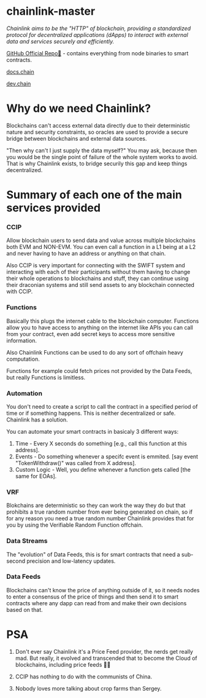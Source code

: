 # chainlink-master

*Chainlink aims to be the "HTTP" of blockchain, providing a standardized protocol for decentralized applications (dApps) to interact with external data and services securely and efficiently.*


[GitHub Official Repo🔮](https://github.com/smartcontractkit/chainlink) - contains everything from node binaries to smart contracts.

[docs.chain](https://docs.chain.link/) 

[dev.chain](https://dev.chain.link/)


# Why do we need Chainlink?

Blockchains can't access external data directly due to their deterministic nature and security constraints, so oracles are used to provide a secure bridge between blockchains and external data sources.

"Then why can't I just supply the data myself?" You may ask, because then you would be the single point of failure of the whole system works to avoid. That is why Chainlink exists, to bridge securily this gap and keep things decentralized.



# Summary of each one of the main services provided 

### CCIP

Allow blockchain users to send data and value across multiple blockchains both EVM and NON-EVM. You can even call a function in a L1 being at a L2 and never having to have an address or anything on that chain.

Also CCIP is very important for connecting with the SWIFT system and interacting with each of their participants without them having to change their whole operations to blockchains and stuff, they can continue using their draconian systems and still send assets to any blockchain connected with CCIP. 

### Functions

Basically this plugs the internet cable to the blockchain computer. Functions allow you to have access to anything on the internet like APIs you can call from your contract, even add secret keys to access more sensitive information.

Also Chainlink Functions can be used to do any sort of offchain heavy computation.

Functions for example could fetch prices not provided by the Data Feeds, but really Functions is limitless.

### Automation

You don't need to create a script to call the contract in a specified period of time or if something happens. This is neither decentralized or safe. Chainlink has a solution.

You can automate your smart contracts in basicaly 3 different ways:
  1. Time - Every X seconds do something [e.g., call this function at this address].
  2. Events - Do something whenever a specifc event is emmited. [say event "TokenWithdraw()" was called from X address].
  3. Custom Logic - Well, you define whenever a function gets called [the same for EOAs].

### VRF

Blokchains are deterministic so they can work the way they do but that prohibits a true random number from ever being generated on chain, so if for any reason you need a true random number Chainlink provides that for you by using the Verifiable Random Function offchain.

### Data Streams

The "evolution" of Data Feeds, this is for smart contracts that need a sub-second precision and low-latency updates.

### Data Feeds

Blockchains can't know the price of anything outside of it, so it needs nodes to enter a consensus of the price of things and then send it to smart contracts where any dapp can read from and make their own decisions based on that.


# PSA

1. Don't ever say Chainlink it's a Price Feed provider, the nerds get really mad. But really, it evolved and transcended that to become the Cloud of blockchains, including price feeds 🏃🏼

2. CCIP has nothing to do with the communists of China.

3. Nobody loves more talking about crop farms than Sergey.
